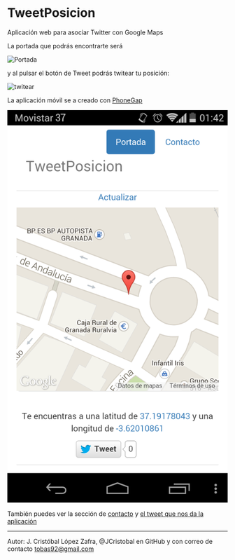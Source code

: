 # TweetPosicion
Aplicación web para asociar Twitter con Google Maps

La portada que podrás encontrarte será

![Portada](http://i.imgur.com/f1CrmFn.png)


y al pulsar el botón de Tweet podrás twitear tu posición:

![twitear](http://i.imgur.com/pNQA8a8.png)


La aplicación móvil se a creado con [PhoneGap](https://build.phonegap.com)

![portada de la aplicación móvil](https://github.com/JCristobal/TweetPosicion/blob/master/imagenes%20de%20muestra/portadamovil.png?raw=true)

También puedes ver la sección de [contacto](https://github.com/JCristobal/TweetPosicion/blob/master/imagenes%20de%20muestra/contacto.png?raw=true) y [el tweet que nos da la aplicación](https://github.com/JCristobal/TweetPosicion/blob/master/imagenes%20de%20muestra/twitearmovil.png?raw=true)


***

Autor: J. Cristóbal López Zafra, @JCristobal en GitHub y con correo de contacto tobas92@gmail.com

